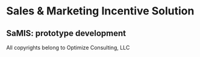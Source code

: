 # Sales & Marketing Incentive Solution
## SaMIS: prototype development 
All copyrights belong to Optimize Consulting, LLC

